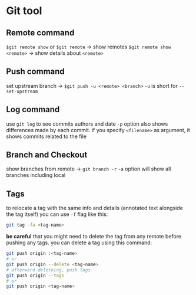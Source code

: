 # Git tool
## Remote command
`$git remote show` or `$git remote` -> show remotes
`$git remote show <remote>` -> show details about `<remote>`

## Push command
set upstream branch -> `$git push -u <remote> <branch>`
	`-u` is short for `--set-upstream`

## Log command
use `git log` to see commits authors and date
`-p` option also shows differences made by each commit.
if you specify `<filename>` as argument, it shows commits related to the file

## Branch and Checkout
show branches from remote -> `git branch -r`
    `-a` option will show all branches including local

## Tags
to relocate a tag with the same info and details (annotated text alongside the tag itself) you can use `-f` flag like this:
```sh
git tag -fa <tag-name>
```
**be careful** that you might need to delete the tag from any remote before pushing any tags. you can delete a tag using this command:
```sh
git push origin :<tag-name>
# or 
git push origin --delete <tag-name>
# afterward deleteing, push tags
git push origin --tags 
# or
git push origin <tag-name>
```
